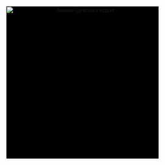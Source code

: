 <p align="center">
  <img src="https://64.media.tumblr.com/4d19f13fe34a56ef772e0d4de9345331/tumblr_o1zizcTtvp1v66r4no2_540.gif" width="400" alt="Аниме-девочка кодит" style="background-color: black;" />
</p>
